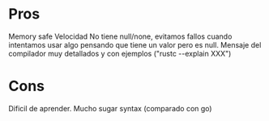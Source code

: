 # Pros
Memory safe
Velocidad
No tiene null/none, evitamos fallos cuando intentamos usar algo pensando que tiene un valor pero es null.
Mensaje del compilador muy detallados y con ejemplos ("rustc --explain XXX")

# Cons
Dificil de aprender.
Mucho sugar syntax (comparado con go)
